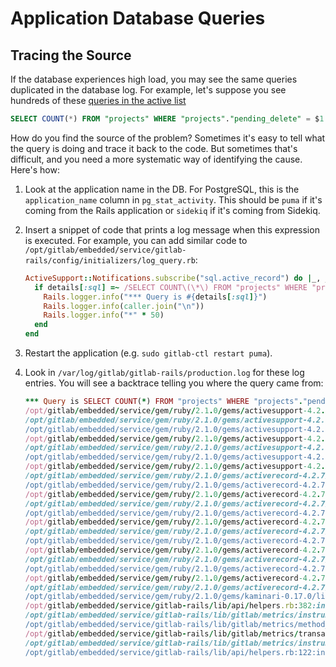 # Application Database Queries

## Tracing the Source

If the database experiences high load, you may see the same queries duplicated in the
database log. For example, let's suppose you see hundreds of these [queries in the active
list](../patroni/postgresql.md#get-a-list-of-all-active-queries)

```sql
SELECT COUNT(*) FROM "projects" WHERE "projects"."pending_delete" = $1
```

How do you find the source of the problem? Sometimes it's easy to tell what the
query is doing and trace it back to the code. But sometimes that's difficult, and you
need a more systematic way of identifying the cause. Here's how:

1. Look at the application name in the DB. For PostgreSQL, this is the `application_name`
   column in `pg_stat_activity`. This should be `puma` if it's coming from the Rails application
   or `sidekiq` if it's coming from Sidekiq.

2. Insert a snippet of code that prints a log message when this expression is executed. For example,
   you can add similar code to `/opt/gitlab/embedded/service/gitlab-rails/config/initializers/log_query.rb`:

    ```ruby
    ActiveSupport::Notifications.subscribe("sql.active_record") do |_, _, _, _, details|
      if details[:sql] =~ /SELECT COUNT\(\*\) FROM "projects" WHERE "projects"."pending_delete"/
        Rails.logger.info("*** Query is #{details[:sql]}")
        Rails.logger.info(caller.join("\n"))
        Rails.logger.info("*" * 50)
      end
    end
    ```

3. Restart the application (e.g. `sudo gitlab-ctl restart puma`).

4. Look in `/var/log/gitlab/gitlab-rails/production.log` for these log entries. You will see a
   backtrace telling you where the query came from:

    ```ruby
    *** Query is SELECT COUNT(*) FROM "projects" WHERE "projects"."pending_delete" = $1
    /opt/gitlab/embedded/service/gem/ruby/2.1.0/gems/activesupport-4.2.7/lib/active_support/notifications/fanout.rb:127:in `call'
    /opt/gitlab/embedded/service/gem/ruby/2.1.0/gems/activesupport-4.2.7/lib/active_support/notifications/fanout.rb:127:in `finish'
    /opt/gitlab/embedded/service/gem/ruby/2.1.0/gems/activesupport-4.2.7/lib/active_support/notifications/fanout.rb:46:in `block in finish'
    /opt/gitlab/embedded/service/gem/ruby/2.1.0/gems/activesupport-4.2.7/lib/active_support/notifications/fanout.rb:46:in `each'
    /opt/gitlab/embedded/service/gem/ruby/2.1.0/gems/activesupport-4.2.7/lib/active_support/notifications/fanout.rb:46:in `finish'
    /opt/gitlab/embedded/service/gem/ruby/2.1.0/gems/activesupport-4.2.7/lib/active_support/notifications/instrumenter.rb:36:in `finish'
    /opt/gitlab/embedded/service/gem/ruby/2.1.0/gems/activesupport-4.2.7/lib/active_support/notifications/instrumenter.rb:25:in `instrument'
    /opt/gitlab/embedded/service/gem/ruby/2.1.0/gems/activerecord-4.2.7/lib/active_record/connection_adapters/abstract_adapter.rb:478:in `log'
    /opt/gitlab/embedded/service/gem/ruby/2.1.0/gems/activerecord-4.2.7/lib/active_record/connection_adapters/postgresql_adapter.rb:601:in `exec_cache'
    /opt/gitlab/embedded/service/gem/ruby/2.1.0/gems/activerecord-4.2.7/lib/active_record/connection_adapters/postgresql_adapter.rb:585:in `execute_and_clear'
    /opt/gitlab/embedded/service/gem/ruby/2.1.0/gems/activerecord-4.2.7/lib/active_record/connection_adapters/postgresql/database_statements.rb:160:in `exec_query'
    /opt/gitlab/embedded/service/gem/ruby/2.1.0/gems/activerecord-4.2.7/lib/active_record/connection_adapters/abstract/database_statements.rb:356:in `select'
    /opt/gitlab/embedded/service/gem/ruby/2.1.0/gems/activerecord-4.2.7/lib/active_record/connection_adapters/abstract/database_statements.rb:32:in `select_all'
    /opt/gitlab/embedded/service/gem/ruby/2.1.0/gems/activerecord-4.2.7/lib/active_record/connection_adapters/abstract/query_cache.rb:68:in `block in select_all'
    /opt/gitlab/embedded/service/gem/ruby/2.1.0/gems/activerecord-4.2.7/lib/active_record/connection_adapters/abstract/query_cache.rb:83:in `cache_sql'
    /opt/gitlab/embedded/service/gem/ruby/2.1.0/gems/activerecord-4.2.7/lib/active_record/connection_adapters/abstract/query_cache.rb:68:in `select_all'
    /opt/gitlab/embedded/service/gem/ruby/2.1.0/gems/activerecord-4.2.7/lib/active_record/relation/calculations.rb:270:in `execute_simple_calculation'
    /opt/gitlab/embedded/service/gem/ruby/2.1.0/gems/activerecord-4.2.7/lib/active_record/relation/calculations.rb:227:in `perform_calculation'
    /opt/gitlab/embedded/service/gem/ruby/2.1.0/gems/activerecord-4.2.7/lib/active_record/relation/calculations.rb:133:in `calculate'
    /opt/gitlab/embedded/service/gem/ruby/2.1.0/gems/activerecord-4.2.7/lib/active_record/relation/calculations.rb:48:in `count'
    /opt/gitlab/embedded/service/gem/ruby/2.1.0/gems/kaminari-0.17.0/lib/kaminari/models/active_record_relation_methods.rb:33:in `total_count'
    /opt/gitlab/embedded/service/gitlab-rails/lib/api/helpers.rb:382:in `add_pagination_headers'
    /opt/gitlab/embedded/service/gitlab-rails/lib/gitlab/metrics/instrumentation.rb:152:in `block in add_pagination_headers'
    /opt/gitlab/embedded/service/gitlab-rails/lib/gitlab/metrics/method_call.rb:23:in `measure'
    /opt/gitlab/embedded/service/gitlab-rails/lib/gitlab/metrics/transaction.rb:71:in `measure_method'
    /opt/gitlab/embedded/service/gitlab-rails/lib/gitlab/metrics/instrumentation.rb:152:in `add_pagination_headers'
    /opt/gitlab/embedded/service/gitlab-rails/lib/api/helpers.rb:122:in `block in paginate'
    ```
